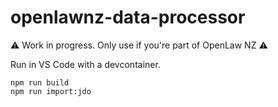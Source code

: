 # openlawnz-data-processor

⚠ Work in progress. Only use if you're part of OpenLaw NZ ⚠

Run in VS Code with a devcontainer.

    npm run build
    npm run import:jdo
